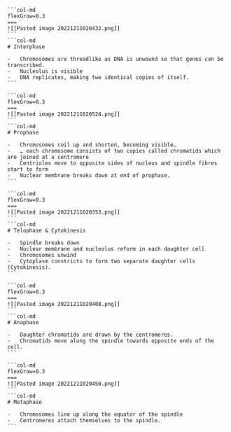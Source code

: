 
````col
```col-md
flexGrow=0.3
===
![[Pasted image 20221211020432.png]]
```
```col-md
# Interphase

-   Chromosomes are threadlike as DNA is unwound so that genes can be transcribed.
-   Nucleolus is visible
-   DNA replicates, making two identical copies of itself.
```
````

````col
```col-md
flexGrow=0.3
===
![[Pasted image 20221211020524.png]]
```
```col-md
# Prophase

-   Chromosomes coil up and shorten, becoming visible…
-   … each chromosome consists of two copies called chromatids which are joined at a centromere
-   Centrioles move to opposite sides of nucleus and spindle fibres start to form
-   Nuclear membrane breaks down at end of prophase.
```
````

````col
```col-md
flexGrow=0.3
===
![[Pasted image 20221211020353.png]]
```
```col-md
# Telophase & Cytokinesis

-   Spindle breaks down
-   Nuclear membrane and nucleolus reform in each daughter cell
-   Chromosomes unwind
-   Cytoplasm constricts to form two separate daughter cells (Cytokinesis).
```
````

````col
```col-md
flexGrow=0.3
===
![[Pasted image 20221211020408.png]]
```
```col-md
# Anaphase

-   Daughter chromatids are drawn by the centromeres.
-   Chromatids move along the spindle towards opposite ends of the cell.
```
````

````col
```col-md
flexGrow=0.3
===
![[Pasted image 20221211020450.png]]
```
```col-md
# Metaphase

-   Chromosomes line up along the equator of the spindle
-   Centromeres attach themselves to the spindle.
```
````
